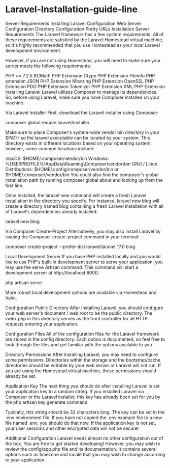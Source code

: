 # Laravel-Installation-guide-line
Server Requirements
Installing Laravel
Configuration
Web Server Configuration
Directory Configuration
Pretty URLs
Installation
Server Requirements
The Laravel framework has a few system requirements. All of these requirements are satisfied by the Laravel Homestead virtual machine,
so it's highly recommended that you use Homestead as your local Laravel development environment.

However, if you are not using Homestead, you will need to make sure your server meets the following requirements:

PHP >= 7.2.5
BCMath PHP Extension
Ctype PHP Extension
Fileinfo PHP extension
JSON PHP Extension
Mbstring PHP Extension
OpenSSL PHP Extension
PDO PHP Extension
Tokenizer PHP Extension
XML PHP Extension
Installing Laravel
Laravel utilizes Composer to manage its dependencies. So, before using Laravel, make sure you have Composer installed on your machine.

Via Laravel Installer
First, download the Laravel installer using Composer:

composer global require laravel/installer

Make sure to place Composer's system-wide vendor bin directory in your $PATH so the laravel executable can be located by your system. This directory exists in different locations based on your operating system; however, some common locations include:

macOS: $HOME/.composer/vendor/bin
Windows: %USERPROFILE%\AppData\Roaming\Composer\vendor\bin
GNU / Linux Distributions: $HOME/.config/composer/vendor/bin or $HOME/.composer/vendor/bin
You could also find the composer's global installation path by running composer global about and looking up from the first line.

Once installed, the laravel new command will create a fresh Laravel installation in the directory you specify. For instance, laravel new blog will create a directory named blog containing a fresh Laravel installation with all of Laravel's dependencies already installed:

laravel new blog

Via Composer Create-Project
Alternatively, you may also install Laravel by issuing the Composer create-project command in your terminal:

composer create-project --prefer-dist laravel/laravel:^7.0 blog

Local Development Server
If you have PHP installed locally and you would like to use PHP's built-in development server to serve your application, you may use the serve Artisan command. This command will start a development server at http://localhost:8000:

php artisan serve

More robust local development options are available via Homestead and Valet.

Configuration
Public Directory
After installing Laravel, you should configure your web server's document / web root to be the public directory. The index.php in this directory serves as the front controller for all HTTP requests entering your application.

Configuration Files
All of the configuration files for the Laravel framework are stored in the config directory. Each option is documented, so feel free to look through the files and get familiar with the options available to you.

Directory Permissions
After installing Laravel, you may need to configure some permissions. Directories within the storage and the bootstrap/cache directories should be writable by your web server or Laravel will not run. If you are using the Homestead virtual machine, these permissions should already be set.

Application Key
The next thing you should do after installing Laravel is set your application key to a random string. If you installed Laravel via Composer or the Laravel installer, this key has already been set for you by the php artisan key:generate command.

Typically, this string should be 32 characters long. The key can be set in the .env environment file. If you have not copied the .env.example file to a new file named .env, you should do that now. If the application key is not set, your user sessions and other encrypted data will not be secure!

Additional Configuration
Laravel needs almost no other configuration out of the box. You are free to get started developing! However, you may wish to review the config/app.php file and its documentation. It contains several options such as timezone and locale that you may wish to change according to your application.
